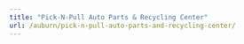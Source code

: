 ```yaml
---
title: "Pick-N-Pull Auto Parts & Recycling Center"
url: /auburn/pick-n-pull-auto-parts-and-recycling-center/
---
```

